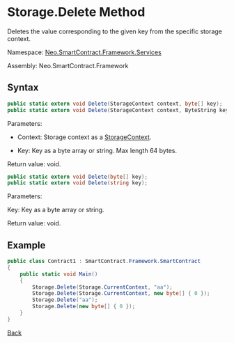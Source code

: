 # Storage.Delete Method

Deletes the value corresponding to the given key from the specific storage context.

Namespace: [Neo.SmartContract.Framework.Services](../index.md)

Assembly: Neo.SmartContract.Framework

## Syntax

```cs
public static extern void Delete(StorageContext context, byte[] key);
public static extern void Delete(StorageContext context, ByteString key);
```

Parameters:

- Context: Storage context as a [StorageContext](../StorageContext.md).

- Key: Key as a byte array or string. Max length 64 bytes.


Return value: void.

```cs
public static extern void Delete(byte[] key);
public static extern void Delete(string key);
```

Parameters:

Key: Key as a byte array or string.

Return value: void.

## Example

```cs
public class Contract1 : SmartContract.Framework.SmartContract
{
    public static void Main()
    {
        Storage.Delete(Storage.CurrentContext, "aa");
        Storage.Delete(Storage.CurrentContext, new byte[] { 0 });
        Storage.Delete("aa");
        Storage.Delete(new byte[] { 0 });
    }
}
```



[Back](index.md)
